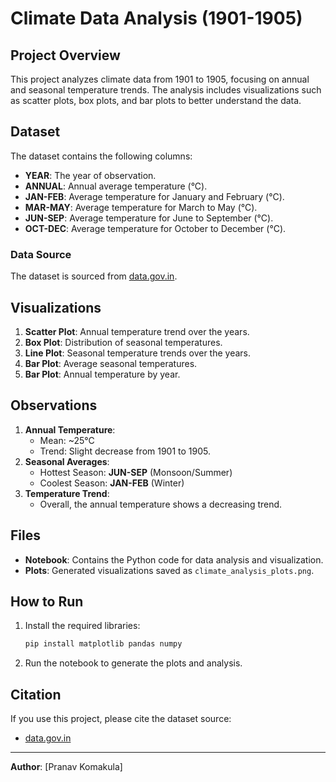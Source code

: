 # Climate Data Analysis (1901-1905)

## Project Overview
This project analyzes climate data from 1901 to 1905, focusing on annual and seasonal temperature trends. The analysis includes visualizations such as scatter plots, box plots, and bar plots to better understand the data.

## Dataset
The dataset contains the following columns:
- **YEAR**: The year of observation.
- **ANNUAL**: Annual average temperature (°C).
- **JAN-FEB**: Average temperature for January and February (°C).
- **MAR-MAY**: Average temperature for March to May (°C).
- **JUN-SEP**: Average temperature for June to September (°C).
- **OCT-DEC**: Average temperature for October to December (°C).

### Data Source
The dataset is sourced from [data.gov.in](https://data.gov.in/).

## Visualizations
1. **Scatter Plot**: Annual temperature trend over the years.
2. **Box Plot**: Distribution of seasonal temperatures.
3. **Line Plot**: Seasonal temperature trends over the years.
4. **Bar Plot**: Average seasonal temperatures.
5. **Bar Plot**: Annual temperature by year.

## Observations
1. **Annual Temperature**:
   - Mean: ~25°C
   - Trend: Slight decrease from 1901 to 1905.
2. **Seasonal Averages**:
   - Hottest Season: **JUN-SEP** (Monsoon/Summer)
   - Coolest Season: **JAN-FEB** (Winter)
3. **Temperature Trend**:
   - Overall, the annual temperature shows a decreasing trend.

## Files
- **Notebook**: Contains the Python code for data analysis and visualization.
- **Plots**: Generated visualizations saved as `climate_analysis_plots.png`.

## How to Run
1. Install the required libraries:
   ```bash
   pip install matplotlib pandas numpy
   ```
2. Run the notebook to generate the plots and analysis.

## Citation
If you use this project, please cite the dataset source:
- [data.gov.in](https://data.gov.in/)

---
**Author**: [Pranav Komakula]
